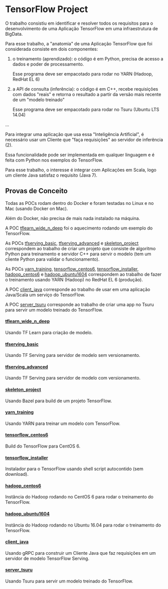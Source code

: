 # TensorFlow Project

O trabalho consistiu em identificar e resolver todos os requisitos para o desenvolvimento de uma Aplicação TensorFlow em uma infraestrutura de BigData.

Para esse trabalho, a "anatomia" de uma Aplicação TensorFlow que foi considerada consiste em dois componentes:

1. o treinamento (aprendizado): o código é em Python, precisa de acesso a dados e poder de processamento.

    Esse programa deve ser empacotado para rodar no YARN (Hadoop, RedHat EL 6)

2. a API de consulta (inferência): o código é em C++, recebe requisições com dados "reais" e retorna o resultado a partir da versão mais recente de um "modelo treinado"

    Esse programa deve ser empacotado para rodar no Tsuru (Ubuntu LTS 14.04)

...

Para integrar uma aplicação que usa essa "Inteligência Artificial", é necessário usar um Cliente que "faça requisições" ao servidor de inferência (2).

Essa funcionalidade pode ser implementada em qualquer linguagem e é feita com Python nos exemplos do TensorFlow.

Para esse trabalho, o interesse é integrar com Aplicações em Scala, logo um cliente Java satisfaz o requisito (Java 7).


## Provas de Conceito

Todas as POCs rodam dentro do Docker e foram testadas no Linux e no Mac (usando Docker on Mac).

Além do Docker, não precisa de mais nada instalado na máquina.

A POC [tflearn_wide_n_deep](#tflearn_wide_n_deep) foi o aquecimento rodando um exemplo do TensorFlow.

As POCs [tfserving_basic](#tfserving_basic), [tfserving_advanced](#tfserving_advanced) e [skeleton_project](#skeleton_project) correspondem ao trabalho de criar um projeto que consiste de algoritmo Python para treinamento e servidor C++ para servir o modelo (tem um cliente Python para validar o funcionamento).

As POCs [yarn_training](#yarn_training), [tensorflow_centos6](#tensorflow_centos6), [tensorflow_installer](#tensorflow_installer), [hadoop_centos6](#hadoop_centos6) e [hadoop_ubuntu1604](#hadoop_ubuntu1604) correspondem ao trabalho de fazer o treinamento usando YARN (Hadoop) no RedHat EL 6 (produção).

A POC [client_java](#client_java) corresponde ao trabalho de usar em uma aplicação Java/Scala um serviço do TensorFlow.

A POC [server_tsuru](#server_tsuru) corresponde ao trabalho de criar uma app no Tsuru para servir um modelo treinado do TensorFlow.


#### [tflearn_wide_n_deep](tflearn_wide_n_deep/)

Usando TF Learn para criação de modelo.

#### [tfserving_basic](tfserving_basic/)

Usando TF Serving para servidor de modelo sem versionamento.

#### [tfserving_advanced](tfserving_advanced/)

Usando TF Serving para servidor de modelo com versionamento.

#### [skeleton_project](skeleton_project/)

Usando Bazel para build de um projeto TensorFlow.

#### [yarn_training](yarn_training/)

Usando YARN para treinar um modelo com TensorFlow.

#### [tensorflow_centos6](tensorflow_centos6/)

Build do TensorFlow para CentOS 6.

#### [tensorflow_installer](tensorflow_installer/)

Instalador para o TensorFlow usando shell script autocontido (sem download).

#### [hadoop_centos6](hadoop_centos6/)

Instância do Hadoop rodando no CentOS 6 para rodar o treinamento do TensorFlow.

#### [hadoop_ubuntu1604](hadoop_ubuntu1604/)

Instância do Hadoop rodando no Ubuntu 16.04 para rodar o treinamento do TensorFlow.

#### [client_java](client_java/)

Usando gRPC para construir um Cliente Java que faz requisições em um servidor de modelo TensorFlow Serving.

#### [server_tsuru](server_tsuru/)

Usando Tsuru para servir um modelo treinado do TensorFlow.
